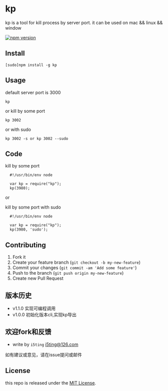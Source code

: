 # kp

kp is a tool for kill process by server port. it can be used on mac && linux && window

[![npm version](https://badge.fury.io/js/kp.svg)](http://badge.fury.io/js/kp)

## Install

    [sudo]npm install -g kp

## Usage 

default server port is 3000

```
kp
```

or kill by some port


```
kp 3002
```

or with sudo 

```
kp 3002 -s or kp 3002 --sudo
```

## Code

kill by some port

```
  #!/usr/bin/env node

  var kp = require("kp");
  kp(3980);
```

or

kill by some port with sudo

```
  #!/usr/bin/env node

  var kp = require("kp");
  kp(3980, 'sudo');
```

## Contributing

1. Fork it
2. Create your feature branch (`git checkout -b my-new-feature`)
3. Commit your changes (`git commit -am 'Add some feature'`)
4. Push to the branch (`git push origin my-new-feature`)
5. Create new Pull Request

## 版本历史

- v1.1.0 实现可编程调用
- v1.0.0 初始化版本cli,实现kp导出

## 欢迎fork和反馈

- write by `i5ting` i5ting@126.com

如有建议或意见，请在issue提问或邮件

## License

this repo is released under the [MIT
License](http://www.opensource.org/licenses/MIT).
